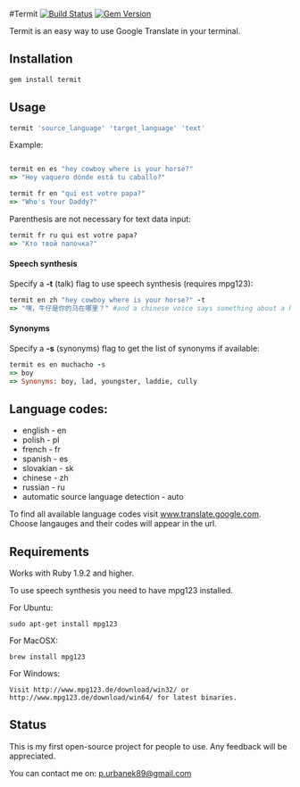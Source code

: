 #Termit [![Build Status](https://travis-ci.org/pawurb/termit.png)](https://travis-ci.org/pawurb/termit) [![Gem Version](https://badge.fury.io/rb/termit.png)](http://badge.fury.io/rb/termit)


Termit is an easy way to use Google Translate in your terminal.

## Installation
```ruby
gem install termit
```

## Usage
```ruby
termit 'source_language' 'target_language' 'text'
```

Example:

```ruby

termit en es "hey cowboy where is your horse?"
=> "Hey vaquero dónde está tu caballo?"

termit fr en "qui est votre papa?"
=> "Who's Your Daddy?"
```

Parenthesis are not necessary for text data input:
```ruby
termit fr ru qui est votre papa?
=> "Кто твой папочка?"
```
#### Speech synthesis

Specify a **-t** (talk) flag to use speech synthesis (requires mpg123):
``` ruby
termit en zh "hey cowboy where is your horse?" -t
=> "嘿，牛仔是你的马在哪里？" #and a chinese voice says something about a horse
```

#### Synonyms

Specify a **-s** (synonyms) flag to get the list of synonyms if available:
``` ruby
termit es en muchacho -s
=> boy
=> Synonyms: boy, lad, youngster, laddie, cully
```



## Language codes:
* english - en
* polish - pl
* french - fr
* spanish - es
* slovakian - sk
* chinese - zh
* russian - ru
* automatic source language detection - auto

To find all available language codes visit www.translate.google.com. Choose langauges and their codes will appear in the url.

## Requirements

Works with Ruby 1.9.2 and higher.

To use speech synthesis you need to have mpg123 installed.

For Ubuntu:

    sudo apt-get install mpg123

For MacOSX:

    brew install mpg123
	
For Windows:
	
	Visit http://www.mpg123.de/download/win32/ or http://www.mpg123.de/download/win64/ for latest binaries.

## Status

This is my first open-source project for people to use. Any feedback will be appreciated.

You can contact me on: p.urbanek89@gmail.com



